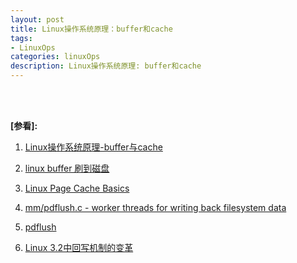 ```yaml
---
layout: post
title: Linux操作系统原理：buffer和cache
tags:
- LinuxOps
categories: linuxOps
description: Linux操作系统原理: buffer和cache
---
```






<!-- more -->



<br />
<br />

**[参看]:**

1. [Linux操作系统原理-buffer与cache](https://is-cloud.blog.csdn.net/article/details/105896326)

2. [linux buffer 刷到磁盘](https://blog.csdn.net/weixin_29475313/article/details/116713846)

3. [Linux Page Cache Basics](https://www.thomas-krenn.com/en/wiki/Linux_Page_Cache_Basics)

4. [mm/pdflush.c - worker threads for writing back filesystem data](http://reqorts.qa.ubuntu.com/reports/ogasawara/gcov-isos/coverage-example/mm/pdflush.c.gcov.html)

5. [pdflush](https://elixir.bootlin.com/linux/v2.6.31-rc1/source/mm/pdflush.c)

6. [Linux 3.2中回写机制的变革](https://www.cnblogs.com/youngerchina/p/5624457.html)
<br />
<br />
<br />


